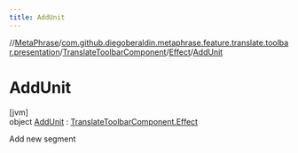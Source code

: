 ```yaml
---
title: AddUnit
---
```

//[MetaPhrase](../../../../../index.html)/[com.github.diegoberaldin.metaphrase.feature.translate.toolbar.presentation](../../../index.html)/[TranslateToolbarComponent](../../index.html)/[Effect](../index.html)/[AddUnit](index.html)



# AddUnit



[jvm]\
object [AddUnit](index.html) : [TranslateToolbarComponent.Effect](../index.html)

Add new segment


